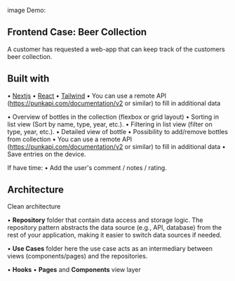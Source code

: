 image
Demo: 

## Frontend Case: Beer Collection

A customer has requested a web-app that can keep track of the customers beer collection.


## Built with
• [Nextjs](https://nextjs.org/)
• [React](https://react.dev/)
• [Tailwind](https://tailwindcss.com/)
• You can use a remote API (https://punkapi.com/documentation/v2 or similar) to fill in additional data


• Overview of bottles in the collection (flexbox or grid layout)
  • Sorting in list view (Sort by name, type, year, etc.).
  • Filtering in list view (filter on type, year, etc.).
• Detailed view of bottle
• Possibility to add/remove bottles from collection
• You can use a remote API (https://punkapi.com/documentation/v2 or similar) to fill in additional data
• Save entries on the device.

If have time:
• Add the user's comment / notes / rating.


## Architecture
Clean architecture

• **Repository** folder that contain data access and storage logic. The repository pattern abstracts the data source (e.g., API, database) from the rest of your application, making it easier to switch data sources if needed.
  
• **Use Cases** folder here the use case acts as an intermediary between views (components/pages) and the repositories.
  
• **Hooks** 
• **Pages** and **Components** view layer
